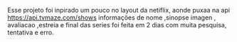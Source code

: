 Esse projeto foi inpirado um pouco no layout da netiflix, aonde puxaa na api https://api.tvmaze.com/shows informações de nome ,sinopse  imagen , avaliacao ,estreia e final das series foi feita em 2 dias com muita pesquisa, tentativa e erro.